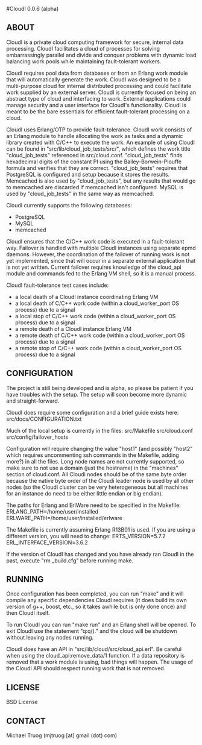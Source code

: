 #CloudI 0.0.6 (alpha)

## ABOUT

CloudI is a private cloud computing framework for secure, internal data 
processing.  CloudI facilitates a cloud of processes for solving 
embarrassingly parallel and divide and conquer problems with 
dynamic load balancing work pools while maintaining fault-tolerant workers.

CloudI requires pool data from databases or from an Erlang work module that
will automatically generate the work.  CloudI was designed to be a multi-purpose
cloud for internal distributed processing and could facilitate work supplied by
an external server.  CloudI is currently focused on being an abstract
type of cloud and interfacing to work.  External applications could manage
security and a user interface for CloudI's functionality.  CloudI is meant
to be the bare essentials for efficient fault-tolerant processing on a cloud.

CloudI uses Erlang/OTP to provide fault-tolerance.  CloudI work consists
of an Erlang module to handle allocating the work as tasks and
a dynamic library created with C/C++ to execute the work.
An example of using CloudI can be found in "src/lib/cloud_job_tests/src/",
which defines the work title "cloud_job_tests" referenced in src/cloud.conf.
"cloud_job_tests" finds hexadecimal digits of the constant PI using the
Bailey-Borwein-Plouffe formula and verifies that they are correct.
"cloud_job_tests" requires that PostgreSQL is configured and setup because
it stores the results.  Memcached is also used by "cloud_job_tests", but any
results that would go to memcached are discarded if memcached isn't configured.
MySQL is used by "cloud_job_tests" in the same way as memcached.

CloudI currently supports the following databases:

* PostgreSQL
* MySQL
* memcached

CloudI ensures that the C/C++ work code is executed in a fault-tolerant way.
Failover is handled with multiple CloudI instances using separate epmd daemons.
However, the coordination of the failover of running work is not yet
implemented, since that will occur in a separate external application that
is not yet written.  Current failover requires knowledge of the cloud_api
module and commands fed to the Erlang VM shell, so it is a manual process.

CloudI fault-tolerance test cases include:

* a local death of a CloudI instance coordinating Erlang VM
* a local death of C/C++ work code (within a cloud_worker_port OS process) due to a signal
* a local stop of C/C++ work code (within a cloud_worker_port OS process) due to a signal
* a remote death of a CloudI instance Erlang VM
* a remote death of C/C++ work code (within a cloud_worker_port OS process) due to a signal
* a remote stop of C/C++ work code (within a cloud_worker_port OS process) due to a signal

## CONFIGURATION

The project is still being developed and is alpha, so please be patient if you
have troubles with the setup.  The setup will soon become more
dynamic and straight-forward.

CloudI does require some configuration and a brief guide exists here:
    src/docs/CONFIGURATION.txt

Much of the local setup is currently in the files:
    src/Makefile
    src/cloud.conf
    src/config/failover_hosts

Configuration will require changing the value "host1"
(and possibly "host2" which requires uncommenting
 ssh commands in the Makefile, adding more?) in all the files.
Long node names are not currently supported, so make sure to
not use a domain (just the hostname) in the "machines" section of cloud.conf.
All Cloudi nodes should be of the same byte order because the native byte
order of the Cloudi leader node is used by all other nodes
(so the Cloudi cluster can be very heterogeneous but all machines
 for an instance do need to be either little endian or big endian).

The paths for Erlang and ErlWare need to be specified in the Makefile:
    ERLANG_PATH=/home/user/installed
    ERLWARE_PATH=/home/user/installed/erlware

The Makefile is currently assuming Erlang R13B01 is used.  If you are using
a different version, you will need to change:
    ERTS_VERSION=5.7.2
    ERL_INTERFACE_VERSION=3.6.2

If the version of CloudI has changed and you have already ran CloudI in the
past, execute "rm _build.cfg" before running make.

## RUNNING

Once configuration has been completed, you can run "make" and it will
compile any specific dependencies CloudI requires
(it does build its own version of g++, boost, etc., so it takes awhile
 but is only done once) and then CloudI itself.

To run CloudI you can run "make run" and an Erlang shell will be opened.
To exit CloudI use the statement "q:q()." and the cloud will be shutdown
without leaving any nodes running.

CloudI does have an API in "src/lib/cloud/src/cloud_api.erl".  Be careful
when using the cloud_api:remove_data/1 function.  If a data repository is
removed that a work module is using, bad things will happen.  The usage of the
CloudI API should respect running work that is not removed.

## LICENSE

BSD License

## CONTACT

Michael Truog (mjtruog [at] gmail (dot) com)

